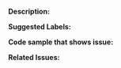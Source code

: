 **Description:**
<!-- Give a brief description of the issue -->

**Suggested Labels:**
<!-- Optional comma separated list of suggested labels. Non committers can’t assign labels to issues, so this will help issue creators who are not a committer to suggest possible labels-->
   
**Code sample that shows issue:**


**Related Issues:**
<!-- Any related issues such as sub tasks, issues reported in other repositories (e.g component repositories), similar problems, etc. -->
